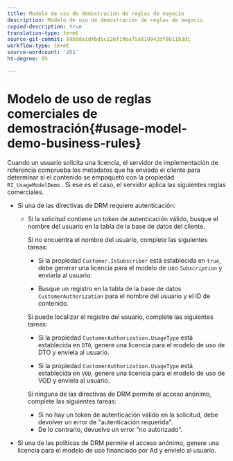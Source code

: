 ```yaml
---
title: Modelo de uso de demostración de reglas de negocio
description: Modelo de uso de demostración de reglas de negocio
copied-description: true
translation-type: tm+mt
source-git-commit: 89bdda1d4bd5c126f19ba75a819942df901183d1
workflow-type: tm+mt
source-wordcount: '251'
ht-degree: 0%

---
```



# Modelo de uso de reglas comerciales de demostración{#usage-model-demo-business-rules}

Cuando un usuario solicita una licencia, el servidor de implementación de referencia comprueba los metadatos que ha enviado el cliente para determinar si el contenido se empaquetó con la propiedad `RI_UsageModelDemo` . Si ese es el caso, el servidor aplica las siguientes reglas comerciales.

* Si una de las directivas de DRM requiere autenticación:

   * Si la solicitud contiene un token de autenticación válido, busque el nombre del usuario en la tabla de la base de datos del cliente.

      Si no encuentra el nombre del usuario, complete las siguientes tareas:

      * Si la propiedad `Customer.IsSubscriber` está establecida en `true`, debe generar una licencia para el modelo de uso *`Subscription`* y enviarla al usuario.

      * Busque un registro en la tabla de la base de datos `CustomerAuthorization` para el nombre del usuario y el ID de contenido.

      Si puede localizar el registro del usuario, complete las siguientes tareas:

      * Si la propiedad `CustomerAuthorization.UsageType` está establecida en `DTO`, genere una licencia para el modelo de uso de DTO y envíela al usuario.

      * Si la propiedad `CustomerAuthorization.UsageType` está establecida en `VOD`, genere una licencia para el modelo de uso de VOD y envíela al usuario.

      Si ninguna de las directivas de DRM permite el acceso anónimo, complete las siguientes tareas:

      * Si no hay un token de autenticación válido en la solicitud, debe devolver un error de &quot;autenticación requerida&quot;.
      * De lo contrario, devuelve un error &quot;no autorizado&quot;.



* Si una de las políticas de DRM permite el acceso anónimo, genere una licencia para el modelo de uso financiado por Ad y envíelo al usuario.

